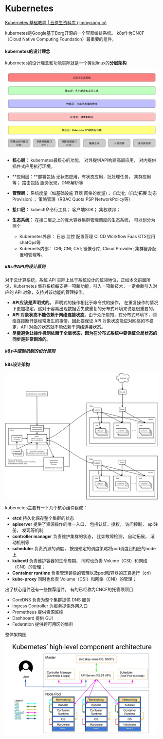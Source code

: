 # Kubernetes

[Kubernetes 基础教程 | 云原生资料库 (jimmysong.io)](https://lib.jimmysong.io/kubernetes-handbook/)

kubernetes是Google基于Borg开源的一个容器编排系统。 k8s作为CNCF（Cloud Native Computing Foundation）最重要的组件，

#### kubernetes的设计理念

kubernetes的设计理念和功能实际就是一个类似linux的**分层架构**

<img src="kubernetes架构.assets/006tNc79ly1fzniqvmi51j31gq0s0q5u.jpg" alt="Kubernetes 分层架构示意图" style="zoom:50%;" /> 

- **核心层：** kubernetes最核心的功能， 对外提供API构建高层应用， 对内提供插件式应用执行环境。

- **应用层：**部署包括 无状态应用，有状态应用，批处理任务， 集群应用等；  路由包括 服务发现，DNS解析等

- **管理层：** 系统度量（如基础设施 容器 网络的度量）；  自动化（自动拓展 动态Provision）； 策略管理（RBAC Quota PSP NetworkPolicy等） 

- **接口层：** kubectl命令行工具；   客户端SDK； 集权联邦；

- **生态系统：** 在接口层之上的庞大容器集群管理调度的生态系统， 可以划分为两个

  - Kubernetes外部： 日志 监控 配置管理 CI CD Workflow Faas OTS应用 chatOps等
  - Kubernets内部： CRI; CNI; CVI; 镜像仓库; Cloud Provider; 集群自身配置和管理等。

   

##### k8s中API的设计原则

对于云计算系统，系统 API 实际上处于系统设计的统领地位，正如本文前面所说，Kubernetes 集群系统每支持一项新功能，引入一项新技术，一定会新引入对应的 API 对象，支持对该功能的管理操作。

- **API应该是声明式的。** 声明式的操作相比于命令式的操作， 在重复操作的情况下更加稳定，这对于容易出现数据丢失或重复的分布式环境来说是很重要的。
- **API 对象状态不能依赖于网络连接状态**。由于众所周知，在分布式环境下，网络连接断开是经常发生的事情，因此要保证 API 对象状态能应对网络的不稳定，API 对象的状态就不能依赖于网络连接状态。
- **尽量避免让操作机制依赖于全局状态，因为在分布式系统中要保证全局状态的同步是非常困难的**。

##### k8s中控制机制的设计原则



#### k8s设计架构



<img src="kubernetes架构.assets/architecture.png" alt="Kubernetes 架构" style="zoom:57%;" />



kubernetes主要有一下几个核心组件组成：

- **etcd**     持久化保存整个集群的状态
- **apiserver** 提供了资源操作的唯一入口， 包括认证，授权， 访问控制， api注册， 发现等机制
- **controller manager** 负责维护集群的状态， 比如故障检测， 自动拓展， 滚动机制等
- **scheduler**   负责资源的调度， 按照预定的调度策略将pod调度到相应的node上
- **kubectl**       负责维护容器的生命周期， 同时也负责 Volume（CSI）和网络（CNI）的管理；
- **Container runtime**   负责管理镜像的管理以及pod和容器的正真运行（cri）
- **kube-proxy** 同时也负责 Volume（CSI）和网络（CNI）的管理；

出了核心组件还有一些推荐组件， 有的已经称为CNCF的托管项项目

- CoreDNS 负责为整个集群提供 DNS 服务
- Ingress Controller 为服务提供外网入口
- Prometheus 提供资源监控
- Dashboard 提供 GUI
- Federation 提供跨可用区的集群

整体架构图

![Kuberentes 架构（图片来自于网络）](kubernetes架构.assets/kubernetes-high-level-component-archtecture.jpg)

